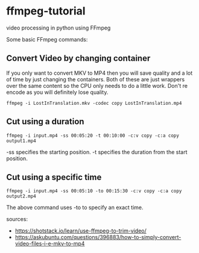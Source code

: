 # ffmpeg-tutorial
video processing in python using FFmpeg

Some basic FFmpeg commands:

## Convert Video by changing container

If you only want to convert MKV to MP4 then you will save quality and a lot of time by just changing the containers.
Both of these are just wrappers over the same content so the CPU only needs to do a little work.
Don't re encode as you will definitely lose quality.

`
ffmpeg -i LostInTranslation.mkv -codec copy LostInTranslation.mp4
`

## Cut using a duration

`
ffmpeg -i input.mp4 -ss 00:05:20 -t 00:10:00 -c:v copy -c:a copy output1.mp4
`

-ss specifies the starting position.
-t specifies the duration from the start position.

## Cut using a specific time

`
ffmpeg -i input.mp4 -ss 00:05:10 -to 00:15:30 -c:v copy -c:a copy output2.mp4
`

The above command uses -to to specify an exact time.


sources:
 - https://shotstack.io/learn/use-ffmpeg-to-trim-video/
 - https://askubuntu.com/questions/396883/how-to-simply-convert-video-files-i-e-mkv-to-mp4
